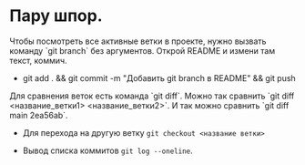 <h1>Пару шпор.</h1> 

<p>Чтобы посмотреть все активные ветки в проекте, нужно вызвать команду `git branch` без аргументов. Открой README и измени там текст, коммич.</p> 

- git add . && git commit -m "Добавить git branch в README" && git push

<p>Для сравнения веток есть команда `git diff`. Можно так сравнить `git diff <название_ветки1> <название_ветки2>`. И так можно сравнить `git diff main 2ea56ab`.</p>

- Для перехода на другую ветку `git checkout <название ветки>`

- Вывод списка коммитов `git log --oneline`.